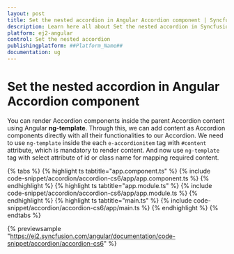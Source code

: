 ```yaml
---
layout: post
title: Set the nested accordion in Angular Accordion component | Syncfusion
description: Learn here all about Set the nested accordion in Syncfusion ##Platform_Name## Accordion component of Syncfusion Essential JS 2 and more.
platform: ej2-angular
control: Set the nested accordion 
publishingplatform: ##Platform_Name##
documentation: ug
---
```


# Set the nested accordion in Angular Accordion component

You can render Accordion components inside the parent Accordion content using Angular **ng-template**. Through this, we can add content as Accordion components directly with all their functionalities to our Accordion. We need to use `ng-template` inside the each `e-accordionitem` tag with `#content` attribute, which is mandatory to render content. And now use `ng-template` tag with select attribute of id or class name for mapping required content.

{% tabs %}
{% highlight ts tabtitle="app.component.ts" %}
{% include code-snippet/accordion/accordion-cs6/app/app.component.ts %}
{% endhighlight %}
{% highlight ts tabtitle="app.module.ts" %}
{% include code-snippet/accordion/accordion-cs6/app/app.module.ts %}
{% endhighlight %}
{% highlight ts tabtitle="main.ts" %}
{% include code-snippet/accordion/accordion-cs6/app/main.ts %}
{% endhighlight %}
{% endtabs %}
  
{% previewsample "https://ej2.syncfusion.com/angular/documentation/code-snippet/accordion/accordion-cs6" %}